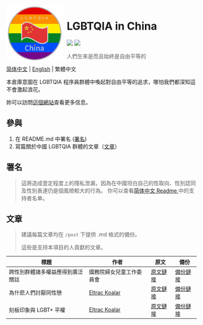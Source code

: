 <img width="150" height="150" align="left" style="float: left; margin: 0 10px 0 0;" alt="LGBT-CN logo" src="https://github.com/LGBT-CN/logo/raw/master/LGBTQIA-China.png">

# LGBTQIA in China

[![](https://img.shields.io/badge/Support-LGBTQIA-FF0000?style=flat-square)](https://git.io/JfJiO)
[![](https://img.shields.io/badge/Telegram-LGBTCN-FFA500.svg?style=flat-square)](https://t.me/LGBTCN)
> 人們生來是而且始終是自由平等的

[简体中文](./README.md) | [English](./README.EN.md) | 繁體中文

本倉庫意圖在 LGBTQIA 程序員群體中喚起對自由平等的追求，哪怕我們都深知這不會激起浪花。

妳可以訪問[這個網站](https://cnlgbt.org)查看更多信息。

## 參與

1. 在 README.md 中署名 ([署名](#署名))
2. 寫篇關於中國 LGBTQIA 群體的文章（[文章](#文章)）

## 署名

> 這將造成壹定程度上的隱私泄漏，因為在中國坦白自己的性取向、性別認同及性別表達仍是個風險較大的行為。
你可以查看[简体中文 Readme ](README.md)中的支持者名单。

## 文章

> 建議每篇文章均在 `/post` 下提供 .md 格式的備份。
>
> 這些是支持本項目的人貢獻的文章。

| 標題 | 作者 | 原文 | 備份 |
| -- | -- | -- | -- |
|跨性別群體諸多權益應得到廣泛關註|國務院婦女兒童工作委員會|[原文鏈接](http://www.nwccw.gov.cn/2018-08/14/content_218467.htm)|[備份鏈接](/post/跨性別群體諸多權益應得到廣泛關註.md)|
|為什麽人們討厭同性戀|[Eltrac Koalar](https://github.com/BigCoke233)|[原文鏈接](https://blog.guhub.cn/p/why-hate-homosexuality.html)|[備份鏈接](/post/why-hate-homosexuality.md)|
|刻板印象與 LGBT+ 平權|[Eltrac Koalar](https://github.com/BigCoke233)|[原文鏈接](https://blog.guhub.cn/p/lgbt-pride.html)|[備份鏈接](/post/lgbt-pride-by-eltrac.md)|
